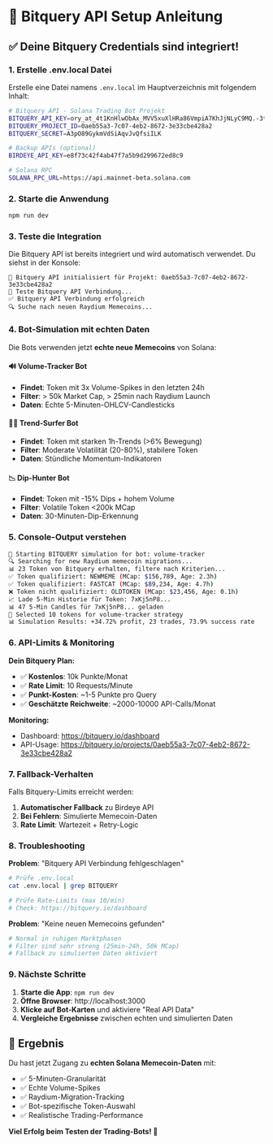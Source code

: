 # 🚀 Bitquery API Setup Anleitung

## ✅ Deine Bitquery Credentials sind integriert!

### 1. Erstelle .env.local Datei

Erstelle eine Datei namens `.env.local` im Hauptverzeichnis mit folgendem Inhalt:

```bash
# Bitquery API - Solana Trading Bot Projekt
BITQUERY_API_KEY=ory_at_4t1KnHlwObAx_MVV5xuXlHRa86VmpiA7KhJjNLyC9MQ.-3tIZhQyT8xbIf5EQnt2e8GLnux0pFAwyl1uCVzZQZg
BITQUERY_PROJECT_ID=0aeb55a3-7c07-4eb2-8672-3e33cbe428a2
BITQUERY_SECRET=A3pO89GykmVdSiAqvJvQfsiILK

# Backup APIs (optional)
BIRDEYE_API_KEY=e8f73c42f4ab47f7a5b9d299672ed8c9

# Solana RPC
SOLANA_RPC_URL=https://api.mainnet-beta.solana.com
```

### 2. Starte die Anwendung

```bash
npm run dev
```

### 3. Teste die Integration

Die Bitquery API ist bereits integriert und wird automatisch verwendet. Du siehst in der Konsole:

```
🔗 Bitquery API initialisiert für Projekt: 0aeb55a3-7c07-4eb2-8672-3e33cbe428a2
🧪 Teste Bitquery API Verbindung...
✅ Bitquery API Verbindung erfolgreich
🔍 Suche nach neuen Raydium Memecoins...
```

### 4. Bot-Simulation mit echten Daten

Die Bots verwenden jetzt **echte neue Memecoins** von Solana:

#### 🔊 Volume-Tracker Bot
- **Findet**: Token mit 3x Volume-Spikes in den letzten 24h
- **Filter**: > 50k Market Cap, > 25min nach Raydium Launch
- **Daten**: Echte 5-Minuten-OHLCV-Candlesticks

#### 🏄‍♂️ Trend-Surfer Bot  
- **Findet**: Token mit starken 1h-Trends (>6% Bewegung)
- **Filter**: Moderate Volatilität (20-80%), stabilere Token
- **Daten**: Stündliche Momentum-Indikatoren

#### 📉 Dip-Hunter Bot
- **Findet**: Token mit -15% Dips + hohem Volume
- **Filter**: Volatile Token <200k MCap
- **Daten**: 30-Minuten-Dip-Erkennung

### 5. Console-Output verstehen

```bash
🚀 Starting BITQUERY simulation for bot: volume-tracker
🔍 Searching for new Raydium memecoin migrations...
📊 23 Token von Bitquery erhalten, filtere nach Kriterien...
✅ Token qualifiziert: NEWMEME (MCap: $156,789, Age: 2.3h)
✅ Token qualifiziert: FASTCAT (MCap: $89,234, Age: 4.7h)
❌ Token nicht qualifiziert: OLDTOKEN (MCap: $23,456, Age: 0.1h)
📈 Lade 5-Min Historie für Token: 7xKj5nP8...
📊 47 5-Min Candles für 7xKj5nP8... geladen
🎯 Selected 10 tokens for volume-tracker strategy
📊 Simulation Results: +34.72% profit, 23 trades, 73.9% success rate
```

### 6. API-Limits & Monitoring

**Dein Bitquery Plan:**
- ✅ **Kostenlos**: 10k Punkte/Monat
- ✅ **Rate Limit**: 10 Requests/Minute  
- ✅ **Punkt-Kosten**: ~1-5 Punkte pro Query
- ✅ **Geschätzte Reichweite**: ~2000-10000 API-Calls/Monat

**Monitoring:**
- Dashboard: https://bitquery.io/dashboard
- API-Usage: https://bitquery.io/projects/0aeb55a3-7c07-4eb2-8672-3e33cbe428a2

### 7. Fallback-Verhalten

Falls Bitquery-Limits erreicht werden:
1. **Automatischer Fallback** zu Birdeye API
2. **Bei Fehlern**: Simulierte Memecoin-Daten
3. **Rate Limit**: Wartezeit + Retry-Logic

### 8. Troubleshooting

**Problem**: "Bitquery API Verbindung fehlgeschlagen"
```bash
# Prüfe .env.local
cat .env.local | grep BITQUERY

# Prüfe Rate-Limits (max 10/min)
# Check: https://bitquery.io/dashboard
```

**Problem**: "Keine neuen Memecoins gefunden"
```bash
# Normal in ruhigen Marktphasen
# Filter sind sehr streng (25min-24h, 50k MCap)
# Fallback zu simulierten Daten aktiviert
```

### 9. Nächste Schritte

1. **Starte die App**: `npm run dev`
2. **Öffne Browser**: http://localhost:3000
3. **Klicke auf Bot-Karten** und aktiviere "Real API Data"
4. **Vergleiche Ergebnisse** zwischen echten und simulierten Daten

## 🎯 Ergebnis

Du hast jetzt Zugang zu **echten Solana Memecoin-Daten** mit:
- ✅ 5-Minuten-Granularität
- ✅ Echte Volume-Spikes
- ✅ Raydium-Migration-Tracking
- ✅ Bot-spezifische Token-Auswahl
- ✅ Realistische Trading-Performance

**Viel Erfolg beim Testen der Trading-Bots! 🚀** 